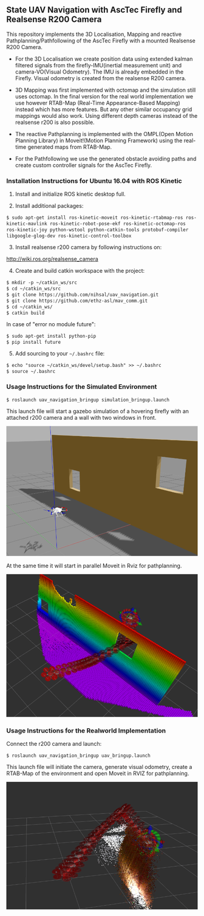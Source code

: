 ## State UAV Navigation with AscTec Firefly and Realsense R200 Camera


This repository implements the 3D Localisation, Mapping and reactive Pathplanning/Pathfollowing of the AscTec Firefly with a mounted Realsense R200 Camera.

- For the 3D Localisation we create position data using extended kalman filtered signals from the firefly-IMU(inertial measurement unit) and camera-VO(Visual Odometry). The IMU is already embedded in the Firefly. Visual odometry is created from the realsense R200 camera.

- 3D Mapping was first implemented with octomap and the simulation still uses octomap. In the final version for the real world implementation we use however RTAB-Map (Real-Time Appearance-Based Mapping) instead which has more features. But any other similar occupancy grid mappings would also work. Using different depth cameras instead of the realsense r200 is also possible.

- The reactive Pathplanning is implemented with the OMPL(Open Motion Planning Library) in Moveit!(Motion Planning Framework) using the real-time generated maps from RTAB-Map. 

- For the Pathfollowing we use the generated obstacle avoiding paths and create custom controller signals for the AscTec Firefly.



### Installation Instructions for Ubuntu 16.04 with ROS Kinetic


1. Install and initialize ROS kinetic desktop full.

2. Install additional packages:

```
$ sudo apt-get install ros-kinetic-moveit ros-kinetic-rtabmap-ros ros-kinetic-mavlink ros-kinetic-robot-pose-ekf ros-kinetic-octomap-ros ros-kinetic-joy python-wstool python-catkin-tools protobuf-compiler libgoogle-glog-dev ros-kinetic-control-toolbox
```

3. Install realsense r200 camera by following instructions on:

http://wiki.ros.org/realsense_camera

4. Create and build catkin workspace with the project:

```
$ mkdir -p ~/catkin_ws/src
$ cd ~/catkin_ws/src
$ git clone https://github.com/nihsal/uav_navigation.git
$ git clone https://github.com/ethz-asl/mav_comm.git
$ cd ~/catkin_ws/
$ catkin build
```

In case of "error no module future":

```
$ sudo apt-get install python-pip
$ pip install future
```

5. Add sourcing to your `~/.bashrc` file:

```
$ echo "source ~/catkin_ws/devel/setup.bash" >> ~/.bashrc
$ source ~/.bashrc 
```

### Usage Instructions for the Simulated Environment

```
$ roslaunch uav_navigation_bringup simulation_bringup.launch
``` 

This launch file will start a gazebo simulation of a hovering firefly with an attached r200 camera and a wall with two windows in front. 

![uav_and_obstacle](images/uav_and_obstacle.png)

At the same time it will start in parallel Moveit in Rviz for pathplanning. 

![path_in_rviz](images/path_in_rviz_2.png)

### Usage Instructions for the Realworld Implementation

Connect the r200 camera and launch:

```
$ roslaunch uav_navigation_bringup uav_bringup.launch 
``` 

This launch file will initiate the camera, generate visual odometry, create a RTAB-Map of the environment and open Moveit in RVIZ for pathplanning.

![realtime_navi](images/realtime_navi.png)


